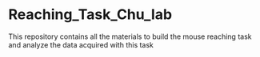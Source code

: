 # Reaching_Task_Chu_lab
This repository contains all the materials to build the mouse reaching task and analyze the data acquired with this task
